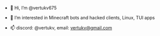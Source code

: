 - 👋 Hi, I’m @vertukv675
- 👀 I’m interested in Minecraft bots and hacked clients, Linux, TUI apps

- 📫 discord: @vertukv, email: vertukv@gmail.com
